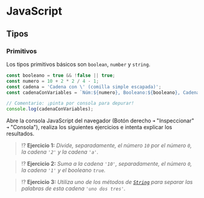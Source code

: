 # JavaScript
## Tipos

### Primitivos

Los tipos primitivos básicos son `boolean`, `number` y `string`.

```js
const booleano = true && !false || true;
const numero = 10 + 2 * 2 / 4 - 1;
const cadena = 'Cadena con \' (comilla simple escapada)';
const cadenaConVariables = `Núm:${numero}, Booleano:${booleano}, Cadena:'${cadena}'`;

// Comentario: ¡pinta por consola para depurar!
console.log(cadenaConVariables);
```

Abre la consola JavaScript del navegador (Botón derecho `➜` "Inspeccionar" `➜` "Consola"), realiza los siguientes ejercicios e intenta explicar los resultados.

> ⁉️ **Ejercicio 1:** _Divide, separadamente, el número `10` por el número `0`, la cadena `'2'` y la cadena `'a'`._

> ⁉️ **Ejercicio 2:** _Suma a la cadena `'10'`, separadamente, el número `0`, la cadena `'1'` y el booleano `true`._

> ⁉️ **Ejercicio 3:** _Utiliza uno de los métodos de [`String`](https://developer.mozilla.org/en-US/docs/Web/JavaScript/Reference/Global_Objects/String#instance_methods) para separar las palabras de esta cadena `'uno dos tres'`._